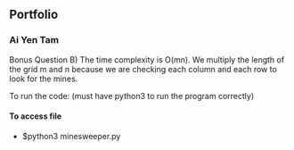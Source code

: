 ## Portfolio

### Ai Yen Tam

Bonus Question
B) The time complexity is O(mn). We multiply the length of the grid m and n because we are checking each column and each row to look for the mines. 

To run the code:
(must have python3 to run the program correctly)

#### To access file

- $python3 minesweeper.py
